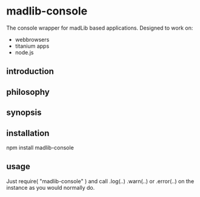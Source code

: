 madlib-console
==============

The console wrapper for madLib based applications. Designed to work on:
* webbrowsers
* titanium apps
* node.js

introduction
------------


philosophy
----------


synopsis
--------


installation
------------
npm install madlib-console


usage
-----
Just require( "madlib-console" ) and call .log(..) .warn(..) or .error(..) on the instance as you would normally do.
